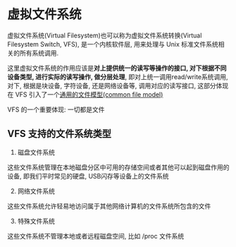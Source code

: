 # 虚拟文件系统

虚拟文件系统(Virtual Filesystem)也可以称为虚拟文件系统转换(Virtual Filesystem Switch, VFS), 是一个内核软件层, 用来处理与 Unix 标准文件系统相关的所有系统调用.

这里虚拟文件系统的作用应该是**对上提供统一的读写等操作的接口, 对下根据不同设备类型, 进行实际的读写操作, 做分层处理**, 即对上统一调用read/write系统调用, 对下, 根据是块设备, 字符设备, 还是网络设备等, 调用对应的读写接口, 这部分体现在 VFS 引入了一个[通用的文件模型(common file model)](./commonfs.md)

VFS 的一个重要体现: 一切都是文件


## VFS 支持的文件系统类型

1. 磁盘文件系统

这些文件系统管理在本地磁盘分区中可用的存储空间或者其他可以起到磁盘作用的设备, 即我们平时常见的硬盘, USB闪存等设备上的文件系统

2. 网络文件系统

这些文件系统允许轻易地访问属于其他网络计算机的文件系统所包含的文件

3. 特殊文件系统

这些文件系统不管理本地或者远程磁盘空间, 比如 /proc 文件系统

